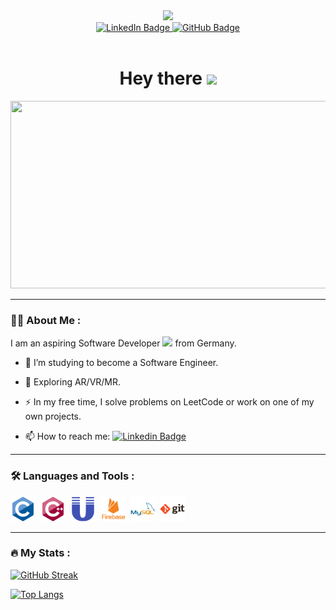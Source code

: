 <!--
**timygerdes/timygerdes** is a ✨ _special_ ✨ repository because its `README.md` (this file) appears on your GitHub profile.

Here are some ideas to get you started:

- 🔭 I’m currently working on ...
- 🌱 I’m currently learning ...
- 👯 I’m looking to collaborate on ...
- 🤔 I’m looking for help with ...
- 💬 Ask me about ...
- 📫 How to reach me: ...
- 😄 Pronouns: ...
- ⚡ Fun fact: ...
-->

<div id="header" align="center">
  <img src="https://media.giphy.com/media/M9gbBd9nbDrOTu1Mqx/giphy.gif" width="100"/>
  <div id="badges">
    <a href="https://www.linkedin.com/in/tim-y-gerdes/">
      <img src="https://img.shields.io/badge/LinkedIn-blue?style=for-the-badge&logo=linkedin&logoColor=white" alt="LinkedIn Badge"/>
    </a>
    <a href="https://github.com/timygerdes/timygerdes">
      <img src="https://img.shields.io/badge/GitHub-black?style=for-the-badge&logo=github&logoColor=white" alt="GitHub Badge"/>
    </a>
  </div>
  <img src="https://komarev.com/ghpvc/?username=timygerdes&style=flat-square&color=blue" alt=""/>
  <h1>
    Hey there
    <img src="https://media.giphy.com/media/hvRJCLFzcasrR4ia7z/giphy.gif" width="30px"/>
  </h1>
</div>
<div align="center">
  <img src="https://media.giphy.com/media/dWesBcTLavkZuG35MI/giphy.gif" width="600" height="300"/>
</div>

---

### :man_technologist: About Me :

I am an aspiring Software Developer <img src="https://media.giphy.com/media/WUlplcMpOCEmTGBtBW/giphy.gif" width="30"> from Germany.

- :telescope: I’m studying to become a Software Engineer.

- :seedling: Exploring AR/VR/MR.

- :zap: In my free time, I solve problems on LeetCode or work on one of my own projects.

- :mailbox: How to reach me: [![Linkedin Badge](https://img.shields.io/badge/-Tim-blue?style=flat&logo=Linkedin&logoColor=white)](https://www.linkedin.com/in/tim-y-gerdes)

---

### :hammer_and_wrench: Languages and Tools :

<div>
  <img src="https://github.com/devicons/devicon/blob/master/icons/c/c-original.svg"  title="C" alt="C" width="40" height="40"/>&nbsp;
  <img src="https://github.com/devicons/devicon/blob/master/icons/cplusplus/cplusplus-original.svg" title="C++" alt="C++" width="40" height="40"/>&nbsp;
  <img src="https://github.com/devicons/devicon/blob/master/icons/unix/unix-original.svg" title="Unix" alt="Unix" width="40" height="40"/>&nbsp;
  <img src="https://github.com/devicons/devicon/blob/master/icons/firebase/firebase-plain-wordmark.svg" title="Firebase" alt="Firebase" width="40" height="40"/>&nbsp;
  <img src="https://github.com/devicons/devicon/blob/master/icons/mysql/mysql-original-wordmark.svg" title="MySQL"  alt="MySQL" width="40" height="40"/>&nbsp;
  <img src="https://github.com/devicons/devicon/blob/master/icons/git/git-original-wordmark.svg" title="Git" **alt="Git" width="40" height="40"/>
</div>

---

### :fire: My Stats :

[![GitHub Streak](http://github-readme-streak-stats.herokuapp.com?user=timygerdes&theme=dark&background=000000)](https://git.io/streak-stats)

[![Top Langs](https://github-readme-stats.vercel.app/api/top-langs/?username=timygerdes&layout=compact&theme=vision-friendly-dark)](https://github.com/timygerdes/github-readme-stats)
